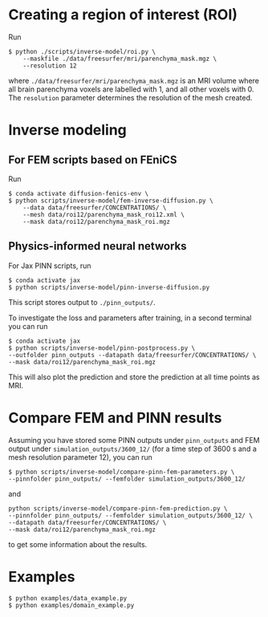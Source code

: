 # Creating a region of interest (ROI)
Run
```
$ python ./scripts/inverse-model/roi.py \
    --maskfile ./data/freesurfer/mri/parenchyma_mask.mgz \
    --resolution 12
```
where `./data/freesurfer/mri/parenchyma_mask.mgz` is an MRI volume where all brain parenchyma voxels are labelled with 1, and all other voxels with 0. The `resolution` parameter determines the resolution of the mesh created. 

# Inverse modeling

## For FEM scripts based on FEniCS
Run
```
$ conda activate diffusion-fenics-env \
$ python scripts/inverse-model/fem-inverse-diffusion.py \
    --data data/freesurfer/CONCENTRATIONS/ \
    --mesh data/roi12/parenchyma_mask_roi12.xml \
    --mask data/roi12/parenchyma_mask_roi.mgz
```

## Physics-informed neural networks

For Jax PINN scripts, run
```
$ conda activate jax
$ python scripts/inverse-model/pinn-inverse-diffusion.py
```
This script stores output to `./pinn_outputs/`.


To investigate the loss and parameters after training, in a second terminal you can run
```
$ conda activate jax
$ python scripts/inverse-model/pinn-postprocess.py \
--outfolder pinn_outputs --datapath data/freesurfer/CONCENTRATIONS/ \
--mask data/roi12/parenchyma_mask_roi.mgz
```
This will also plot the prediction and store the prediction at all time points as MRI.


# Compare FEM and PINN results
Assuming you have stored some PINN outputs under `pinn_outputs` and FEM output under `simulation_outputs/3600_12/` (for a time step of 3600 s and a mesh resolution parameter 12), you can run
```
$ python scripts/inverse-model/compare-pinn-fem-parameters.py \
--pinnfolder pinn_outputs/ --femfolder simulation_outputs/3600_12/
```
and
```
python scripts/inverse-model/compare-pinn-fem-prediction.py \
--pinnfolder pinn_outputs/ --femfolder simulation_outputs/3600_12/ \
--datapath data/freesurfer/CONCENTRATIONS/ \
--mask data/roi12/parenchyma_mask_roi.mgz
```
to get some information about the results.


# Examples

```
$ python examples/data_example.py
$ python examples/domain_example.py
```

